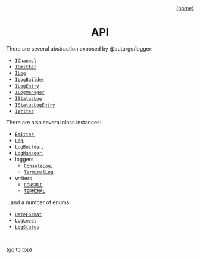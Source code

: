 <div id="top" align="right"><a href="https://github.com/auturge/logger#top">(home)</a></div>

# <h1 align="center">API</h1> #

There are several abstraction exposed by @auturge/logger:

- [`IChannel`](api/iChannel.md)
- [`IEmitter`](api/iEmitter.md)
- [`ILog`](api/iLog.md)
- [`ILogBuilder`](api/iLogBuilder.md)
- [`ILogEntry`](api/iLogEntry.md)
- [`ILogManager`](api/iLogManager.md)
- [`IStatusLog`](api/iStatusLog.md)
- [`IStatusLogEntry`](api/iStatusLogEntry.md)
- [`IWriter`](api/iWriter.md)

There are also several class instances:

- [`Emitter`](api/emitter.md),
- [`Log`](api/log.md),
- [`LogBuilder`](api/LogBuilder.md),
- [`LogManager`](api/LogManager.md),
- loggers
    - [`ConsoleLog`](api/ConsoleLog.md),
    - [`TerminalLog`](api/TerminalLog.md),
- writers
    - [`CONSOLE`](api/ConsoleWriter.md)
    - [`TERMINAL`](api/TerminalWriter.md)

...and a number of enums:

- [`DateFormat`](api/DateFormat.md)
- [`LogLevel`](api/logLevel.md)
- [`LogStatus`](api/logStatus.md)

<br>


<a href="#top">(go to top)</a>

